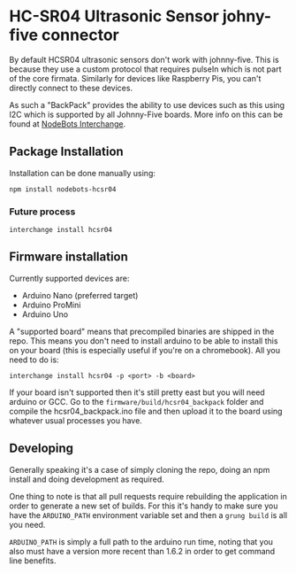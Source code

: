 # HC-SR04 Ultrasonic Sensor johny-five connector

By default HCSR04 ultrasonic sensors don't work with johnny-five. This is because
they use a custom protocol that requires pulseIn which is not part of the core
firmata. Similarly for devices like Raspberry Pis, you can't directly connect
to these devices. 

As such a "BackPack" provides the ability to use devices such as this using 
I2C which is supported by all Johnny-Five boards. More info on this can be
found at [NodeBots Interchange](http://github.com/ajfisher/nodebots-interchange).

## Package Installation

Installation can be done manually using:

```
npm install nodebots-hcsr04
```

### Future process

```
interchange install hcsr04
```

## Firmware installation

Currently supported devices are:

* Arduino Nano (preferred target)
* Arduino ProMini
* Arduino Uno

A "supported board" means that precompiled binaries are shipped in the repo. This
means you don't need to install arduino to be able to install this on your board 
(this is especially useful if you're on a chromebook). All you need to do is:

```
interchange install hcsr04 -p <port> -b <board>
```

If your board isn't supported then it's still pretty east but you will need
arduino or GCC. Go to the `firmware/build/hcsr04_backpack` folder and compile
the hcsr04_backpack.ino file and then upload it to the board using whatever
usual processes you have.

## Developing

Generally speaking it's a case of simply cloning the repo, doing an npm install
and doing development as required.

One thing to note is that all pull requests require rebuilding the application 
in order to generate a new set of builds. For this it's handy to make sure you
have the `ARDUINO_PATH` environment variable set and then a `grung build` is
all you need.

`ARDUINO_PATH` is simply a full path to the arduino run time, noting that you also
must have a version more recent than 1.6.2 in order to get command line benefits.




